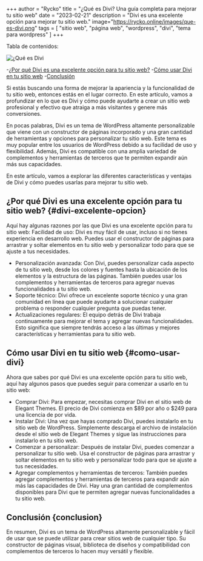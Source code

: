 +++
author = "Rycko"
title = "¿Qué es Divi? Una guía completa para mejorar tu sitio web"
date = "2023-02-21"
description = "Divi es una excelente opción para mejorar tu sitio web."
image="https://rycko.online/images/que-es-divi.png"
tags = [
    "sitio web",
    "página web",
		"wordpress",
		"divi",
		"tema para wordpress"
]
+++

Tabla de contenidos:

![¿Qué es Divi][def]

[def]: /images/que-es-divi.png

-[¿Por qué Divi es una excelente opción para tu sitio web?](#divi-excelente-opcion) -[Cómo usar Divi en tu sitio web](#como-usar-divi) -[Conclusión](#conclusion)

Si estás buscando una forma de mejorar la apariencia y la funcionalidad de tu sitio web, entonces estás en el lugar correcto. En este artículo, vamos a profundizar en lo que es Divi y cómo puede ayudarte a crear un sitio web profesional y efectivo que atraiga a más visitantes y genere más conversiones.

En pocas palabras, Divi es un tema de WordPress altamente personalizable que viene con un constructor de páginas incorporado y una gran cantidad de herramientas y opciones para personalizar tu sitio web. Este tema es muy popular entre los usuarios de WordPress debido a su facilidad de uso y flexibilidad. Además, Divi es compatible con una amplia variedad de complementos y herramientas de terceros que te permiten expandir aún más sus capacidades.

En este artículo, vamos a explorar las diferentes características y ventajas de Divi y cómo puedes usarlas para mejorar tu sitio web.

## ¿Por qué Divi es una excelente opción para tu sitio web? {#divi-excelente-opcion}

Aquí hay algunas razones por las que Divi es una excelente opción para tu sitio web:
Facilidad de uso: Divi es muy fácil de usar, incluso si no tienes experiencia en desarrollo web. Puedes usar el constructor de páginas para arrastrar y soltar elementos en tu sitio web y personalizar todo para que se ajuste a tus necesidades.

- Personalización avanzada: Con Divi, puedes personalizar cada aspecto de tu sitio web, desde los colores y fuentes hasta la ubicación de los elementos y la estructura de las páginas. También puedes usar los complementos y herramientas de terceros para agregar nuevas funcionalidades a tu sitio web.
- Soporte técnico: Divi ofrece un excelente soporte técnico y una gran comunidad en línea que puede ayudarte a solucionar cualquier problema o responder cualquier pregunta que puedas tener.
- Actualizaciones regulares: El equipo detrás de Divi trabaja continuamente para mejorar el tema y agregar nuevas funcionalidades. Esto significa que siempre tendrás acceso a las últimas y mejores características y herramientas para tu sitio web.

## Cómo usar Divi en tu sitio web {#como-usar-divi}

Ahora que sabes por qué Divi es una excelente opción para tu sitio web, aquí hay algunos pasos que puedes seguir para comenzar a usarlo en tu sitio web:

- Comprar Divi: Para empezar, necesitas comprar Divi en el sitio web de Elegant Themes. El precio de Divi comienza en $89 por año o $249 para una licencia de por vida.
- Instalar Divi: Una vez que hayas comprado Divi, puedes instalarlo en tu sitio web de WordPress. Simplemente descarga el archivo de instalación desde el sitio web de Elegant Themes y sigue las instrucciones para instalarlo en tu sitio web.
- Comenzar a personalizar: Después de instalar Divi, puedes comenzar a personalizar tu sitio web. Usa el constructor de páginas para arrastrar y soltar elementos en tu sitio web y personalizar todo para que se ajuste a tus necesidades.
- Agregar complementos y herramientas de terceros: También puedes agregar complementos y herramientas de terceros para expandir aún más las capacidades de Divi. Hay una gran cantidad de complementos disponibles para Divi que te permiten agregar nuevas funcionalidades a tu sitio web.

## Conclusión {conclusion}

En resumen, Divi es un tema de WordPress altamente personalizable y fácil de usar que se puede utilizar para crear sitios web de cualquier tipo. Su constructor de páginas visual, biblioteca de diseños y compatibilidad con complementos de terceros lo hacen muy versátil y flexible.

